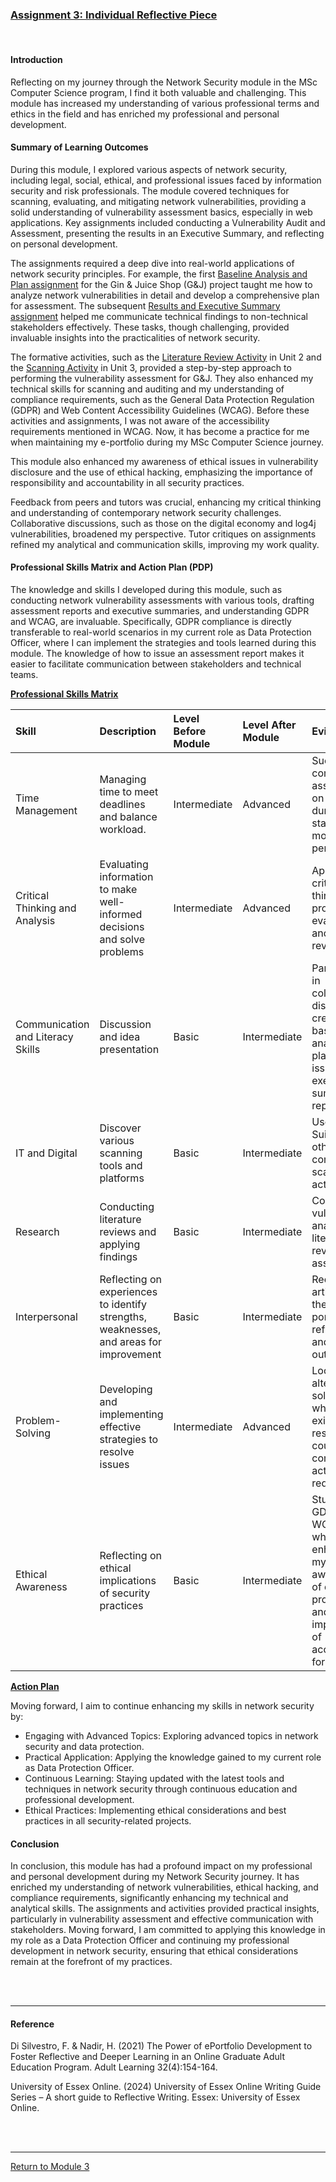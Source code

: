
### [Assignment 3: Individual Reflective Piece](Module03_Reflection.pdf)

<br>

#### Introduction
Reflecting on my journey through the Network Security module in the MSc Computer Science program, I find it both valuable and challenging. This module has increased my understanding of various professional terms and ethics in the field and has enriched my professional and personal development.

#### Summary of Learning Outcomes
During this module, I explored various aspects of network security, including legal, social, ethical, and professional issues faced by information security and risk professionals. The module covered techniques for scanning, evaluating, and mitigating network vulnerabilities, providing a solid understanding of vulnerability assessment basics, especially in web applications. Key assignments included conducting a Vulnerability Audit and Assessment, presenting the results in an Executive Summary, and reflecting on personal development.

The assignments required a deep dive into real-world applications of network security principles. For example, the first [Baseline Analysis and Plan assignment](NS_Assignment1.md) for the Gin & Juice Shop (G&J) project taught me how to analyze network vulnerabilities in detail and develop a comprehensive plan for assessment. The subsequent [Results and Executive Summary assignment](NS_Assignment2.md) helped me communicate technical findings to non-technical stakeholders effectively. These tasks, though challenging, provided invaluable insights into the practicalities of network security.

The formative activities, such as the [Literature Review Activity](NS_Unit02_LiteratureReview.md) in Unit 2 and the [Scanning Activity](NS_Unit03_Scanning.md) in Unit 3, provided a step-by-step approach to performing the vulnerability assessment for G&J. They also enhanced my technical skills for scanning and auditing and my understanding of compliance requirements, such as the General Data Protection Regulation (GDPR) and Web Content Accessibility Guidelines (WCAG). Before these activities and assignments, I was not aware of the accessibility requirements mentioned in WCAG. Now, it has become a practice for me when maintaining my e-portfolio during my MSc Computer Science journey.

This module also enhanced my awareness of ethical issues in vulnerability disclosure and the use of ethical hacking, emphasizing the importance of responsibility and accountability in all security practices.

Feedback from peers and tutors was crucial, enhancing my critical thinking and understanding of contemporary network security challenges. Collaborative discussions, such as those on the digital economy and log4j vulnerabilities, broadened my perspective. Tutor critiques on assignments refined my analytical and communication skills, improving my work quality.

#### Professional Skills Matrix and Action Plan (PDP)
The knowledge and skills I developed during this module, such as conducting network vulnerability assessments with various tools, drafting assessment reports and executive summaries, and understanding GDPR and WCAG, are invaluable. Specifically, GDPR compliance is directly transferable to real-world scenarios in my current role as Data Protection Officer, where I can implement the strategies and tools learned during this module.  The knowledge of how to issue an assessment report makes it easier to facilitate communication between stakeholders and technical teams.

**<ins>Professional Skills Matrix</ins>**

| **Skill** |	**Description** |	**Level Before Module** |	**Level After Module** |	**Evidence** |
| :-------- |	:-------------- |	:---------------------- |	:--------------------- |	:----------- |
| Time Management	| Managing time to meet deadlines and balance workload. | Intermediate	| Advanced	| Successfully completed assignments on time during staggered module periods. |
| Critical Thinking and Analysis |	Evaluating information to make well-informed decisions and solve problems |	Intermediate	| Advanced |	Applied critical thinking in project evaluations and literature reviews. |
| Communication and Literacy Skills	| Discussion and idea presentation	| Basic	| Intermediate	| Participated in collaborative discussions, created a baseline analysis and plan, and issued an executive summary report. |
| IT and Digital	| Discover various scanning tools and platforms	| Basic	| Intermediate	| Used Burp Suite and other tools to complete the scanning activity. |
| Research	| Conducting literature reviews and applying findings	| Basic	| Intermediate	| Conducted vulnerability analysis literature review for assignments. |
| Interpersonal	| Reflecting on experiences to identify strengths, weaknesses, and areas for improvement |	Basic	| Intermediate	| Record all artifacts in the e-portfolio with reflections and learning outcomes. |
| Problem-Solving |	Developing and implementing effective strategies to resolve issues	| Intermediate	| Advanced	| Looked for alternative solutions when the existing resource could not complete the activity requirement. |
| Ethical Awareness |	Reflecting on ethical implications of security practices	| Basic	| Intermediate	| Studied GDPR and WCAG, which enhanced my awareness of data protection and the importance of accessibility for websites. |

**<ins>Action Plan</ins>**

Moving forward, I aim to continue enhancing my skills in network security by:
 - Engaging with Advanced Topics: Exploring advanced topics in network security and data protection.
 - Practical Application: Applying the knowledge gained to my current role as Data Protection Officer.
 - Continuous Learning: Staying updated with the latest tools and techniques in network security through continuous education and professional development.
 - Ethical Practices: Implementing ethical considerations and best practices in all security-related projects.

#### Conclusion
In conclusion, this module has had a profound impact on my professional and personal development during my Network Security journey. It has enriched my understanding of network vulnerabilities, ethical hacking, and compliance requirements, significantly enhancing my technical and analytical skills. The assignments and activities provided practical insights, particularly in vulnerability assessment and effective communication with stakeholders. Moving forward, I am committed to applying this knowledge in my role as a Data Protection Officer and continuing my professional development in network security, ensuring that ethical considerations remain at the forefront of my practices.

<br><br>

---

#### Reference
Di Silvestro, F. & Nadir, H. (2021) The Power of ePortfolio Development to Foster Reflective and Deeper Learning in an Online Graduate Adult Education Program. Adult Learning 32(4):154-164. 

University of Essex Online. (2024) University of Essex Online Writing Guide Series – A short guide to Reflective Writing.  Essex: University of Essex Online.

<br><br>

---

[Return to Module 3](NS_main.md)

